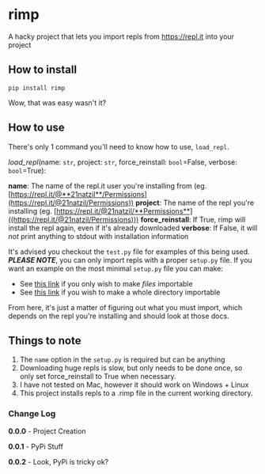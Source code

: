 
# rimp
A hacky project that lets you import repls from https://repl.it into your project

## How to install
```
pip install rimp
```

Wow, that was easy wasn't it?

## How to use

There's only 1 command you'll need to know how to use, `load_repl`.

*load_repl*(name: `str`, project: `str`, force_reinstall: `bool`=False, verbose: `bool`=True):

**name**: The name of the repl.it user you're installing from (eg.
[https://repl.it/@**21natzil**/Permissions](https://repl.it/@21natzil/Permissions))
**project**: The name of the repl you're installing (eg. [https://repl.it/@21natzil/**Permissions**]((https://repl.it/@21natzil/Permissions)))
**force_reinstall**: If True, rimp will install the repl again, even if it's already downloaded
**verbose**: If False, it will *not* print anything to stdout with installation information

It's advised you checkout the `test.py` file for examples of this being used. ***PLEASE NOTE***, you can only import
repls with a proper `setup.py` file. If you want an example on the most minimal `setup.py` file you can make:

* See [this link](https://repl.it/@21natzil/Permissions) if you only wish to make *files* importable
* See [this link](https://repl.it/@21natzil/discordy) if you wish to make a whole directory importable

From here, it's just a matter of figuring out what you must import, which depends on the repl you're installing and should look at those docs.

## Things to note
1. The `name` option in the `setup.py` is required but can be anything
2. Downloading huge repls is slow, but only needs to be done once, so only set force_reinstall to True when necessary.
3. I have not tested on Mac, however it should work on Windows + Linux
4. This project installs repls to a .rimp file in the current working directory.

### Change Log
**0.0.0** - Project Creation

**0.0.1** - PyPi Stuff

**0.0.2** - Look, PyPi is tricky ok?
